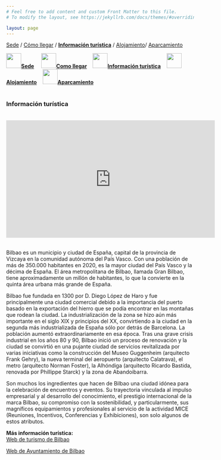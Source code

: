 ```yaml
---
# Feel free to add content and custom Front Matter to this file.
# To modify the layout, see https://jekyllrb.com/docs/themes/#overriding-theme-defaults

layout: page
---
```


[Sede]({{site.url}}/sede) / [Cómo llegar]({{site.url}}/llegar) / __[Información turística]({{site.url}}/turismo)__ / [Alojamiento]({{site.url}}/alojamiento)/ [Aparcamiento]({{site.url}}/aparcamiento)


<div class="text-center">
<a href="{{site.url}}/sede"><img src="{{site.url}}/images/IcoSede.jpg" class="img-circle" 	width="40" height="40"><strong>Sede</strong></a> &nbsp;&nbsp;&nbsp;
<a href="{{site.url}}/llegar"><img src="{{site.url}}/images/IcoUbicacion.jpg" class="img-circle" 	width="40" height="40"><strong>Como llegar</strong></a>&nbsp;&nbsp;&nbsp;
<a href="{{site.url}}/turismo"><img src="{{site.url}}/images/IcoTurismo.jpg" class="img-circle" 	width="40" height="40"><strong>Información turística</strong></a>&nbsp;&nbsp;&nbsp;
<a href="{{site.url}}/alojamiento" class=""><img src="{{site.url}}/images/IcoAlojamiento.jpg" class="img-circle" 	width="40" height="40"><strong>Alojamiento</strong></a>&nbsp;&nbsp;&nbsp;
<a href="{{site.url}}/aparcamiento" class=""><img src="{{site.url}}/images/IcoAparcamiento.jpg" class="img-circle" 	width="40" height="40"><strong>Aparcamiento</strong></a>
</div><br>



### __Información turística__
<br>
<div class="text-center">
<iframe width="560" height="315" src="https://www.youtube.com/watch?v=YYmwsu_03g8" frameborder="0" allow="accelerometer; autoplay; encrypted-media; gyroscope; picture-in-picture" allowfullscreen></iframe>
</div>
<br>

Bilbao es un municipio y ciudad de España, capital de la provincia de Vizcaya en la comunidad autónoma del País Vasco. Con una población de más de 350.000 habitantes en 2020, es la mayor ciudad del País Vasco y la décima de España. El área metropolitana de Bilbao, llamada Gran Bilbao, tiene aproximadamente un millón de habitantes, lo que la convierte en la quinta área urbana más grande de España.

Bilbao fue fundada en 1300 por D. Diego López de Haro y fue principalmente una ciudad comercial debido a la importancia del puerto basado en la exportación del hierro que se podía encontrar en las montañas que rodean la ciudad. La industrialización de la zona se hizo aún más importante en el siglo XIX y principios del XX, convirtiendo a la ciudad en la segunda más industrializada de España sólo por detrás de Barcelona.  La población aumentó extraordinariamente en esa época. Tras una grave crisis industrial en los años 80 y 90, Bilbao inició un proceso de renovación y la ciudad se convirtió en una pujante ciudad de servicios revitalizada por varias iniciativas como la construcción del Museo Guggenheim (arquitecto Frank Gehry), la nueva terminal del aeropuerto (arquitecto Calatrava), el metro (arquitecto Norman Foster), la Alhóndiga (arquitecto Ricardo Bastida, renovada por Phillippe Starck) y la zona de Abandoibarra.

Son muchos los ingredientes que hacen de Bilbao una ciudad idónea para la celebración de encuentros y eventos. Su trayectoria vinculada al impulso empresarial y al desarrollo del conocimiento, el prestigio internacional de la marca Bilbao, su compromiso con la sostenibilidad, y particularmente, sus magníficos equipamientos y profesionales al servicio de la actividad MICE (Reuniones, Incentivos, Conferencias y Exhibiciones), son solo algunos de estos atributos.
  

__Más información turística:__  
[Web de turismo de Bilbao](https://www.bilbaoturismo.net/BilbaoTurismo/es/turistas)

[Web de Ayuntamiento de Bilbao](https://www.bilbao.eus/cs/Satellite?cid=3000005415&language=es&pagename=Bilbaonet%2FPage%2FBIO_home)

<!--
<a href="https://turismo.ciudadreal.es/" target="_blank">Que ver/hacer en Ciudad Real</a><br>
<a href="https://www.spain.info/es/que-quieres/ciudades-pueblos/provincias/ciudad_real.html" target="_blank">Ciudad Real y sus pueblos</a> -->


